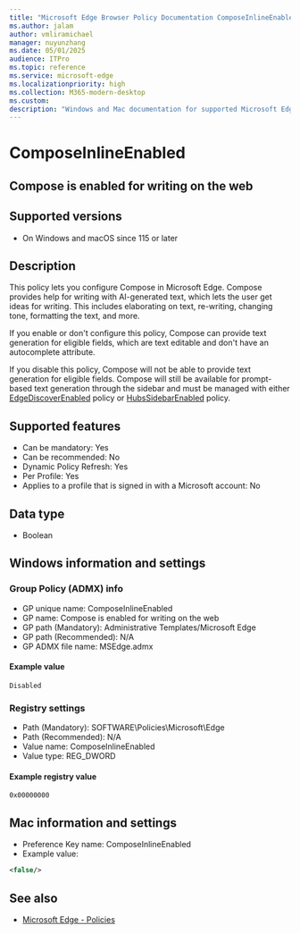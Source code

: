 ```yaml
---
title: "Microsoft Edge Browser Policy Documentation ComposeInlineEnabled"
ms.author: jalam
author: vmliramichael
manager: nuyunzhang
ms.date: 05/01/2025
audience: ITPro
ms.topic: reference
ms.service: microsoft-edge
ms.localizationpriority: high
ms.collection: M365-modern-desktop
ms.custom:
description: "Windows and Mac documentation for supported Microsoft Edge Browser policy: Compose is enabled for writing on the web"
---
```


<!--THIS FILE IS AUTOMATICALLY GENERATED. MANUAL CHANGES WILL BE OVERWRITTEN.-->
<!--Please contact the Microsoft Edge Manageability team with any questions.-->

# ComposeInlineEnabled

## Compose is enabled for writing on the web


## Supported versions

- On Windows and macOS since 115 or later

## Description

This policy lets you configure Compose in Microsoft Edge. Compose provides help for writing with AI-generated text, which lets the user get ideas for writing. This includes elaborating on text, re-writing, changing tone, formatting the text, and more.

If you enable or don't configure this policy, Compose can provide text generation for eligible fields, which are text editable and don't have an autocomplete attribute.

If you disable this policy, Compose will not be able to provide text generation for eligible fields. Compose will still be available for prompt-based text generation through the sidebar and must be managed with either [EdgeDiscoverEnabled](EdgeDiscoverEnabled.md) policy or [HubsSidebarEnabled](HubsSidebarEnabled.md) policy.

## Supported features

- Can be mandatory: Yes
- Can be recommended: No
- Dynamic Policy Refresh: Yes
- Per Profile: Yes
- Applies to a profile that is signed in with a Microsoft account: No

## Data type

- Boolean

## Windows information and settings

### Group Policy (ADMX) info

- GP unique name: ComposeInlineEnabled
- GP name: Compose is enabled for writing on the web
- GP path (Mandatory): Administrative Templates/Microsoft Edge
- GP path (Recommended): N/A
- GP ADMX file name: MSEdge.admx

#### Example value

```
Disabled
```

### Registry settings

- Path (Mandatory): SOFTWARE\Policies\Microsoft\Edge
- Path (Recommended): N/A
- Value name: ComposeInlineEnabled
- Value type: REG_DWORD

#### Example registry value

```
0x00000000
```


## Mac information and settings

- Preference Key name: ComposeInlineEnabled
- Example value:

```xml
<false/>
```

## See also
- [Microsoft Edge - Policies](../microsoft-edge-policies.md)
